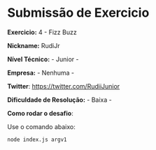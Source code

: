 # Submissão de Exercicio

**Exercicio:** 4 - Fizz Buzz

**Nickname:** RudiJr

**Nível Técnico:** - Junior -

**Empresa:** - Nenhuma -

**Twitter**: https://twitter.com/RudiiJunior

**Dificuldade de Resolução:** - Baixa -

**Como rodar o desafio**: 

Use o comando abaixo: 
```bash
node index.js argv1
```